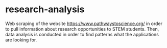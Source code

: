 # research-analysis
Web scraping of the website https://www.pathwaystoscience.org/ in order to pull information about research opportunities to STEM students. Then, data analysis is conducted in order to find patterns what the applications are looking for. 
